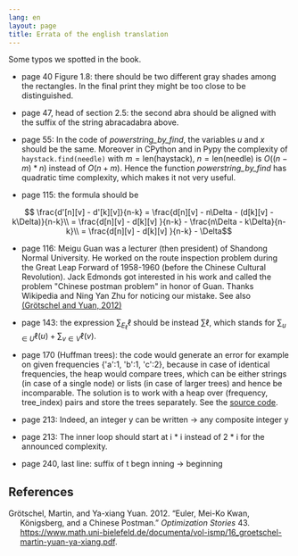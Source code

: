 ```yaml
---
lang: en
layout: page
title: Errata of the english translation
---
```


Some typos we spotted in the book.

- page 40 Figure 1.8: there should be two different gray shades among the rectangles. In the final print they might be too close to be distinguished.

- page 47, head of section 2.5: the second abra should be aligned with the suffix of the string abracadabra above.

- page 55: In the code of *powerstring_by_find*,  the variables *u* and *x* should be the same. Moreover in CPython and in Pypy the complexity of `haystack.find(needle)` with $m=\textrm{len(haystack)},\: n=\textrm{len(needle)}$ is $O((n-m) * n)$ instead of $O(n + m)$. Hence the function *powerstring_by_find* has quadratic time complexity, which makes it not very useful.

- page 115: the formula should be

$$    \frac{d'[n][v] - d'[k][v]}{n-k}  = \frac{d[n][v] - n\Delta - (d[k][v] - k\Delta)}{n-k}\\
     = \frac{d[n][v] - d[k][v] }{n-k} - \frac{n\Delta - k\Delta}{n-k}\\
     = \frac{d[n][v] - d[k][v] }{n-k} - \Delta$$

- page 116: Meigu Guan was a lecturer (then president) of Shandong Normal University. He worked on the route inspection problem during the Great Leap Forward of 1958-1960 (before the Chinese Cultural Revolution). Jack Edmonds got interested in his work and called the problem "Chinese postman problem" in honor of Guan. Thanks Wikipedia and Ning Yan Zhu for noticing our mistake. See also [<span class="citation" data-cites="grotschel2012euler">(Grötschel and Yuan, 2012)</span>](#ref-grotschel2012euler)

- page 143: the expression $\sum_{E_\ell}\ell$ should be instead $\sum \ell$, which stands for $\sum_{u\in U} \ell(u) + \sum_{v\in V} \ell(v)$.

- page 170 (Huffman trees): the code would generate an error for example on given frequencies {'a':1, 'b':1, 'c':2}, because in case of identical frequencies, the heap would compare trees, which can be either strings (in case of a single node) or lists (in case of larger trees) and hence be incomparable. The solution is to work with a heap over (frequency, tree_index) pairs and store the trees separately. See the [source code](https://jilljenn.github.io/tryalgo/_modules/tryalgo/huffman.html#huffman).

- page 213: Indeed, an integer y can be written -> any composite integer y

- page 213: The inner loop should start at i * i instead of 2 * i for the announced complexity.

- page 240, last line: suffix of t begn inning -> beginning

## References

<div id="refs" class="references csl-bib-body hanging-indent"
role="doc-bibliography">
<div id="ref-grotschel2012euler" class="csl-entry"
role="doc-biblioentry">
Grötschel, Martin, and Ya-xiang Yuan. 2012. <span>“Euler, Mei-Ko Kwan,
K<span>ö</span>nigsberg, and a Chinese Postman.”</span> <em>Optimization
Stories</em> 43. <a
href="https://www.math.uni-bielefeld.de/documenta/vol-ismp/16_groetschel-martin-yuan-ya-xiang.pdf">https://www.math.uni-bielefeld.de/documenta/vol-ismp/16_groetschel-martin-yuan-ya-xiang.pdf</a>.
</div>
</div>
